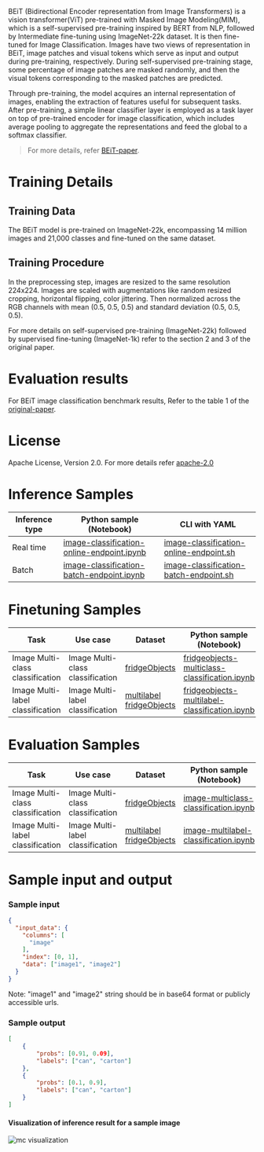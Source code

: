 BEiT (Bidirectional Encoder representation from Image Transformers) is a vision transformer(ViT) pre-trained with Masked Image Modeling(MIM), which is a self-supervised pre-training inspired by BERT from NLP, followed by Intermediate fine-tuning using ImageNet-22k dataset. It is then fine-tuned for Image Classification. Images have two views of representation in BEiT, image patches and visual tokens which serve as input and output during pre-training, respectively. During self-supervised pre-training stage, some percentage of image patches are masked randomly, and then the visual tokens corresponding to the masked patches are predicted.

Through pre-training, the model acquires an internal representation of images, enabling the extraction of features useful for subsequent tasks. After pre-training, a simple linear classifier layer is employed as a task layer on top of pre-trained encoder for image classification, which includes average pooling to aggregate the representations and feed the global to a softmax classifier.

> For more details, refer <a href="https://arxiv.org/abs/2106.08254" target="_blank">BEiT-paper</a>.

# Training Details

## Training Data

The BEiT model is pre-trained on ImageNet-22k, encompassing 14 million images and 21,000 classes and fine-tuned on the same dataset.

## Training Procedure

In the preprocessing step, images are resized to the same resolution 224x224. Images are scaled with augmentations like random resized cropping, horizontal flipping, color jittering. Then normalized across the RGB channels with mean (0.5, 0.5, 0.5) and standard deviation (0.5, 0.5, 0.5).

For more details on self-supervised pre-training (ImageNet-22k) followed by supervised fine-tuning (ImageNet-1k) refer to the section 2 and 3 of the original paper.

# Evaluation results

For BEiT image classification benchmark results, Refer to the table 1 of the <a href="https://arxiv.org/abs/2106.08254" target="_blank">original-paper</a>.

# License

Apache License, Version 2.0. For more details refer <a href="https://www.apache.org/licenses/LICENSE-2.0" target="_blank">apache-2.0</a>

# Inference Samples

Inference type|Python sample (Notebook)|CLI with YAML
|--|--|--|
Real time|<a href="https://aka.ms/azureml-infer-sdk-image-classification" target="_blank">image-classification-online-endpoint.ipynb</a>|<a href="https://aka.ms/azureml-infer-cli-image-classification" target="_blank">image-classification-online-endpoint.sh</a>
Batch |<a href="https://aka.ms/azureml-infer-batch-sdk-image-classification" target="_blank">image-classification-batch-endpoint.ipynb</a>|<a href="https://aka.ms/azureml-infer-batch-cli-image-classification" target="_blank">image-classification-batch-endpoint.sh</a>

# Finetuning Samples

Task|Use case|Dataset|Python sample (Notebook)|CLI with YAML
|---|--|--|--|--|
Image Multi-class classification|Image Multi-class classification|[fridgeObjects](https://cvbp-secondary.z19.web.core.windows.net/datasets/image_classification/fridgeObjects.zip)|<a href="https://aka.ms/azureml-ft-sdk-image-mc-classification" target="_blank">fridgeobjects-multiclass-classification.ipynb</a>|<a href="https://aka.ms/azureml-ft-cli-image-mc-classification" target="_blank">fridgeobjects-multiclass-classification.sh</a>
Image Multi-label classification|Image Multi-label classification|[multilabel fridgeObjects](https://cvbp-secondary.z19.web.core.windows.net/datasets/image_classification/multilabelFridgeObjects.zip)|<a href="https://aka.ms/azureml-ft-sdk-image-ml-classification" target="_blank">fridgeobjects-multilabel-classification.ipynb</a>|<a href="https://aka.ms/azureml-ft-cli-image-ml-classification" target="_blank">fridgeobjects-multilabel-classification.sh</a>

# Evaluation Samples

|Task|Use case|Dataset|Python sample (Notebook)|
|---|--|--|--|
|Image Multi-class classification|Image Multi-class classification|[fridgeObjects](https://cvbp-secondary.z19.web.core.windows.net/datasets/image_classification/fridgeObjects.zip)|<a href="https://aka.ms/azureml-evaluation-sdk-image-mc-classification" target="_blank">image-multiclass-classification.ipynb</a>|
|Image Multi-label classification|Image Multi-label classification|[multilabel fridgeObjects](https://cvbp-secondary.z19.web.core.windows.net/datasets/image_classification/multilabelFridgeObjects.zip)|<a href="https://aka.ms/azureml-evaluation-sdk-image-ml-classification" target="_blank">image-multilabel-classification.ipynb</a>|

# Sample input and output

### Sample input

```json
{
  "input_data": {
    "columns": [
      "image"
    ],
    "index": [0, 1],
    "data": ["image1", "image2"]
  }
}
```

Note: "image1" and "image2" string should be in base64 format or publicly accessible urls.


### Sample output

```json
[
    {
        "probs": [0.91, 0.09],
        "labels": ["can", "carton"]
    },
    {
        "probs": [0.1, 0.9],
        "labels": ["can", "carton"]
    }
]
```

#### Visualization of inference result for a sample image

<img src="https://automlcesdkdataresources.blob.core.windows.net/finetuning-image-models/images/Model_Result_Visualizations(Do_not_delete)/plot_microsoft-beit-base-patch16-224-pt22k-ft22k_MC.png" alt="mc visualization">
